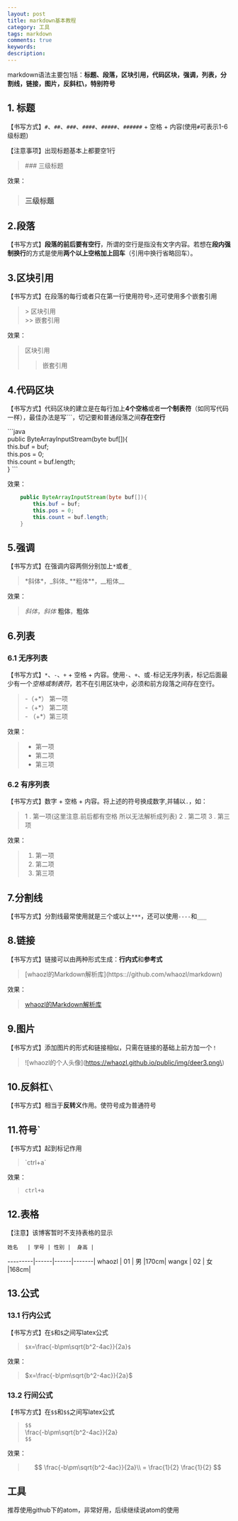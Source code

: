 ```yaml
---
layout: post
title: markdown基本教程
category: 工具
tags: markdown
comments: true
keywords:
description:
---
```


markdown语法主要包1括：**标题、段落，区块引用，代码区块，强调，列表，分割线，链接，图片，反斜杠\，特别符号**

## 1. 标题

【书写方式】`#`、`##`、`###`、`####`、`#####`、`######` + 空格 + 内容(使用`#`可表示1-6级标题)

【注意事项】出现标题基本上都要空1行

> \#\#\# 三级标题

效果：

> ### 三级标题

## 2.段落

【书写方式】**段落的前后要有空行**，所谓的空行是指没有文字内容。若想在**段内强制换行**的方式是使用**两个以上空格加上回车**（引用中换行省略回车）。

## 3.区块引用

【书写方式】在段落的每行或者只在第一行使用符号`>`,还可使用多个嵌套引用

> \> 区块引用   
> \>\> 嵌套引用

效果：

> 区块引用    
>> 嵌套引用

## 4.代码区块

【书写方式】代码区块的建立是在每行加上**4个空格**或者**一个制表符**（如同写代码一样），最佳办法是写\`\`\`，切记要和普通段落之间**存在空行**

\`\`\`java  
	public ByteArrayInputStream(byte buf[]){    
		this.buf = buf;    
		this.pos = 0;    
		this.count = buf.length;    
	}
\`\`\`

效果：

```java
	public ByteArrayInputStream(byte buf[]){
		this.buf = buf;
		this.pos = 0;
		this.count = buf.length;
	}
```

## 5.强调

【书写方式】在强调内容两侧分别加上`*`或者`_`

> \*斜体\*，\_斜体\_
> \*\*粗体\*\*，\_\_粗体\_\_

效果：

> *斜体*，_斜体_
> **粗体**，__粗体__

## 6.列表

### 6.1 无序列表
【书写方式】`*`、`-`、`+` + 空格 + 内容。使用`·`、`+`、或`-`标记无序列表，标记后面最少有一个*空格或制表符*，若不在引用区块中，必须和前方段落之间存在空行。

> \-（+\*） 第一项    
> \-（+\*） 第二项    
> \- （+\*）第三项    

效果：

> + 第一项
> + 第二项
> + 第三项

### 6.2 有序列表

【书写方式】数字 + 空格 + 内容。将上述的符号换成数字,并辅以`.`，如：

> 1 . 第一项(这里注意.前后都有空格 所以无法解析成列表)
> 2 . 第二项
> 3 . 第三项

效果：

> 1. 第一项
> 2. 第二项
> 3. 第三项

## 7.分割线

【书写方式】分割线最常使用就是三个或以上`***`，还可以使用`----`和`___`

## 8.链接

【书写方式】链接可以由两种形式生成：**行内式**和**参考式**

> \[whaozl的Markdown解析库\]\(https:://github.com/whaozl/markdown\)

效果：

> [whaozl的Markdown解析库](https:://github.com/whaozl/markdown)


## 9.图片

【书写方式】添加图片的形式和链接相似，只需在链接的基础上前方加一个`！`

> ![whaozl的个人头像\]\(https://whaozl.github.io/public/img/deer3.png\)


## 10.反斜杠`\`

【书写方式】相当于**反转义**作用。使符号成为普通符号

## 11.符号`

【书写方式】起到标记作用

>\`ctrl+a\`

效果：

>`ctrl+a`

## 12.表格

【注意】该博客暂时不支持表格的显示

    姓名   | 学号 | 性别 |  身高 |  
---------|------|------|-------|
 whaozl |  01   |   男  |170cm|
 wangx  |  02   |   女  |168cm|

## 13.公式

### 13.1 行内公式

【书写方式】在`$`和`$`之间写latex公式

> `$`x=\frac{-b\pm\sqrt{b^2-4ac}}{2a}`$`

效果：

> $x=\frac{-b\pm\sqrt{b^2-4ac}}{2a}$

### 13.2 行间公式

【书写方式】在`$$`和`$$`之间写latex公式

> `$$`    
> \frac{-b\pm\sqrt{b^2-4ac}}{2a}    
> `$$`

效果：

> $$
> \frac{-b\pm\sqrt{b^2-4ac}}{2a}\\
> = \frac{1}{2}
> \frac{1}{2}
> $$


## 工具

推荐使用github下的atom，非常好用，后续继续说atom的使用
